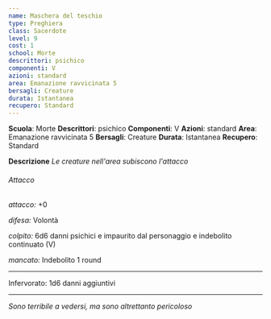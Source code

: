```yaml
---
name: Maschera del teschio
type: Preghiera
class: Sacerdote
level: 9
cost: 1
school: Morte
descrittori: psichico
componenti: V
azioni: standard
area: Emanazione ravvicinata 5
bersagli: Creature
durata: Istantanea
recupero: Standard
---
```

**Scuola**: Morte
**Descrittori**: psichico
**Componenti**: V
**Azioni**: standard
**Area**: Emanazione ravvicinata 5
**Bersagli**: Creature
**Durata**: Istantanea
**Recupero**: Standard

**Descrizione**
*Le creature nell'area subiscono l'attacco*

###### Attacco

*attacco:* +0

*difesa:* Volontà

*colpito:* 6d6 danni psichici e impaurito dal personaggio e indebolito continuato (V)

*mancato:* Indebolito 1 round

---

Infervorato: 1d6 danni aggiuntivi

---

*Sono terribile a vedersi, ma sono altrettanto pericoloso*